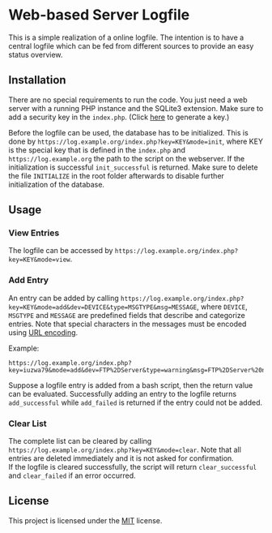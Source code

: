 # Web-based Server Logfile

This is a simple realization of a online logfile. The intention is to have a central logfile which can be fed from different sources to provide an easy status overview.

## Installation
There are no special requirements to run the code. You just need a web server with a running PHP instance and the SQLite3 extension. Make sure to add a security key in the `index.php`. (Click [here](https://tools.faullab.com/keygenerator/index.php?length=15) to generate a key.)

Before the logfile can be used, the database has to be initialized. This is done by `https://log.example.org/index.php?key=KEY&mode=init`, where KEY is the special key that is defined in the `index.php` and `https://log.example.org` the path to the script on the webserver. If the initialization is successful `init_successful` is returned. Make sure to delete the file `INITIALIZE` in the root folder afterwards to disable further initialization of the database.

## Usage
### View Entries
The logfile can be accessed by `https://log.example.org/index.php?key=KEY&mode=view`.

### Add Entry
An entry can be added by calling `https://log.example.org/index.php?key=KEY&mode=add&dev=DEVICE&type=MSGTYPE&msg=MESSAGE`, where `DEVICE`, `MSGTYPE` and `MESSAGE` are predefined fields that describe and categorize entries. Note that special characters in the messages must be encoded using [URL encoding](https://en.wikipedia.org/wiki/Percent-encoding).

Example:
```
https://log.example.org/index.php?key=iuzwa79&mode=add&dev=FTP%2DServer&type=warning&msg=FTP%2DServer%20not%20started
```

Suppose a logfile entry is added from a bash script, then the return value can be evaluated. Successfully adding an entry to the logfile returns `add_successful` while `add_failed` is returned if the entry could not be added.

### Clear List
The complete list can be cleared by calling `https://log.example.org/index.php?key=KEY&mode=clear`. Note that all entries are deleted immediately and it is not asked for confirmation.  
If the logfile is cleared successfully, the script will return `clear_successful` and `clear_failed` if an error occurred.


## License
This project is licensed under the [MIT](./LICENSE.md) license.